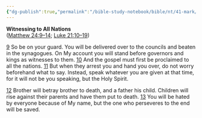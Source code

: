 ```yaml
---
{"dg-publish":true,"permalink":"/bible-study-notebook/bible/nt/41-mark/mark-13-9-13/","tags":["NT/41_Mark-13v9-13"],"created":"2025-06-03T21:28:12.468-04:00","updated":"2025-06-04T01:43:38.762-04:00"}
---
```


**Witnessing to All Nations**<br/>
([Matthew 24:9–14](https://www.google.com/url?sa=E&q=https%3A%2F%2Fbiblehub.com%2Fbsb%2Fmatthew%2F24.htm%239); [Luke 21:10–19](https://www.google.com/url?sa=E&q=https%3A%2F%2Fbiblehub.com%2Fbsb%2Fluke%2F21.htm%2310))

[9](https://www.google.com/url?sa=E&q=https%3A%2F%2Fbiblehub.com%2Fmark%2F13-9.htm) So be on your guard. You will be delivered over to the councils and beaten in the synagogues. On My account you will stand before governors and kings as witnesses to them. [10](https://www.google.com/url?sa=E&q=https%3A%2F%2Fbiblehub.com%2Fmark%2F13-10.htm) And the gospel must first be proclaimed to all the nations. [11](https://www.google.com/url?sa=E&q=https%3A%2F%2Fbiblehub.com%2Fmark%2F13-11.htm) But when they arrest you and hand you over, do not worry beforehand what to say. Instead, speak whatever you are given at that time, for it will not be you speaking, but the Holy Spirit.

[12](https://www.google.com/url?sa=E&q=https%3A%2F%2Fbiblehub.com%2Fmark%2F13-12.htm) Brother will betray brother to death, and a father his child. Children will rise against their parents and have them put to death. [13](https://www.google.com/url?sa=E&q=https%3A%2F%2Fbiblehub.com%2Fmark%2F13-13.htm) You will be hated by everyone because of My name, but the one who perseveres to the end will be saved.
